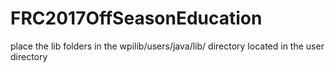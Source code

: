 # FRC2017OffSeasonEducation

place the lib folders in the wpilib/users/java/lib/ directory located in the user directory
